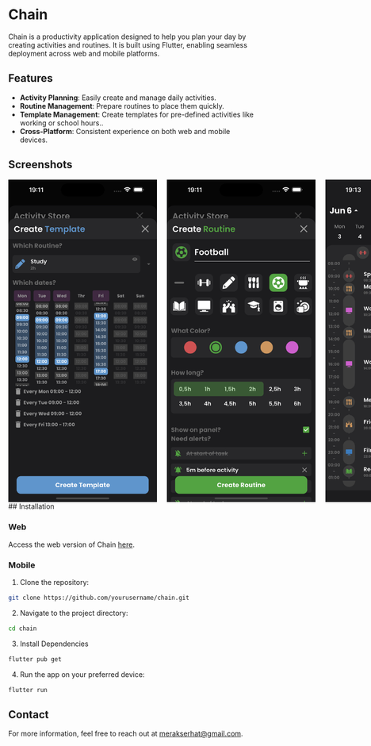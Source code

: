 # Chain

Chain is a productivity application designed to help you plan your day by creating activities and routines. It is built using Flutter, enabling seamless deployment across web and mobile platforms.

## Features

- **Activity Planning**: Easily create and manage daily activities.
- **Routine Management**: Prepare routines to place them quickly.
- **Template Management**: Create templates for pre-defined activities like working or school hours..
- **Cross-Platform**: Consistent experience on both web and mobile devices.

## Screenshots

<div style="display:flex; width: 100%;">
    <img src="./images/ss1.png" alt="Screenshot 1" style="margin-right: 20px; width: 300px;" />
    <img src="./images/ss2.png" alt="Screenshot 2" style="margin-right: 20px; width: 300px;" />
    <img src="./images/ss3.png" alt="Screenshot 3" style="width: 300px;" />
</div>
## Installation

### Web
Access the web version of Chain [here](https://chain-af4e5.web.app/).

### Mobile
1. Clone the repository:
```bash
git clone https://github.com/yourusername/chain.git
```
2. Navigate to the project directory:
```bash
cd chain
```

3. Install Dependencies
```bash
flutter pub get
```

4. Run the app on your preferred device:
```bash
flutter run
```

## Contact

For more information, feel free to reach out at merakserhat@gmail.com.
